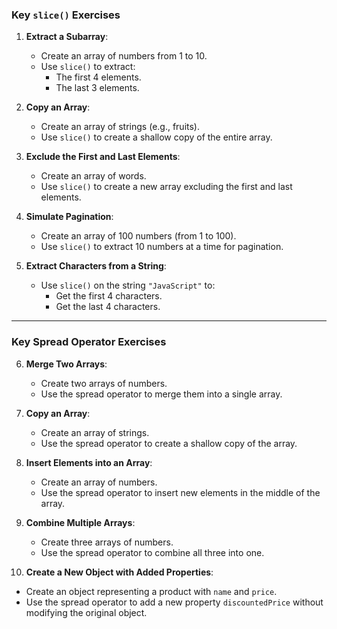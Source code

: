 ### **Key `slice()` Exercises**
1. **Extract a Subarray**:
   - Create an array of numbers from 1 to 10.
   - Use `slice()` to extract:
     - The first 4 elements.
     - The last 3 elements.

2. **Copy an Array**:
   - Create an array of strings (e.g., fruits).
   - Use `slice()` to create a shallow copy of the entire array.

3. **Exclude the First and Last Elements**:
   - Create an array of words.
   - Use `slice()` to create a new array excluding the first and last elements.

4. **Simulate Pagination**:
   - Create an array of 100 numbers (from 1 to 100).
   - Use `slice()` to extract 10 numbers at a time for pagination.

5. **Extract Characters from a String**:
   - Use `slice()` on the string `"JavaScript"` to:
     - Get the first 4 characters.
     - Get the last 4 characters.

---

### **Key Spread Operator Exercises**
6. **Merge Two Arrays**:
   - Create two arrays of numbers.
   - Use the spread operator to merge them into a single array.

7. **Copy an Array**:
   - Create an array of strings.
   - Use the spread operator to create a shallow copy of the array.

8. **Insert Elements into an Array**:
   - Create an array of numbers.
   - Use the spread operator to insert new elements in the middle of the array.

9. **Combine Multiple Arrays**:
   - Create three arrays of numbers.
   - Use the spread operator to combine all three into one.

10. **Create a New Object with Added Properties**:
   - Create an object representing a product with `name` and `price`.
   - Use the spread operator to add a new property `discountedPrice` without modifying the original object.
